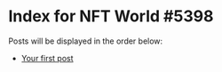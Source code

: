 # Index for NFT World #5398
Posts will be displayed in the order below:

- [Your first post](./001-first.md)

